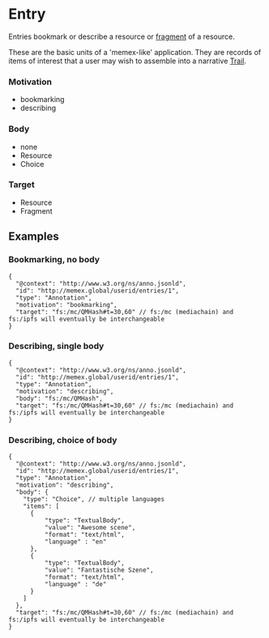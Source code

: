 
# Entry

Entries bookmark or describe a resource or [fragment](https://www.w3.org/TR/annotation-model/#fragment-selector) of a resource.

These are the basic units of a 'memex-like' application. They are records of items of interest that a user may wish to assemble into a narrative [Trail](Trail.md).

### Motivation
- bookmarking
- describing

### Body
- none
- Resource
- Choice

### Target
- Resource
- Fragment

## Examples

### Bookmarking, no body

```
{
  "@context": "http://www.w3.org/ns/anno.jsonld",
  "id": "http://memex.global/userid/entries/1",
  "type": "Annotation",
  "motivation": "bookmarking",
  "target": "fs:/mc/QMHash#t=30,60" // fs:/mc (mediachain) and fs:/ipfs will eventually be interchangeable
}
```

### Describing, single body

```
{
  "@context": "http://www.w3.org/ns/anno.jsonld",
  "id": "http://memex.global/userid/entries/1",
  "type": "Annotation",
  "motivation": "describing",
  "body": "fs:/mc/QMHash",
  "target": "fs:/mc/QMHash#t=30,60" // fs:/mc (mediachain) and fs:/ipfs will eventually be interchangeable
}
```

### Describing, choice of body

```
{
  "@context": "http://www.w3.org/ns/anno.jsonld",
  "id": "http://memex.global/userid/entries/1",
  "type": "Annotation",
  "motivation": "describing",
  "body": {
    "type": "Choice", // multiple languages
    "items": [
      {
          "type": "TextualBody",
          "value": "Awesome scene",
          "format": "text/html",
          "language" : "en"
      },
      {
          "type": "TextualBody",
          "value": "Fantastische Szene",
          "format": "text/html",
          "language" : "de"
      }
    ]
  },
  "target": "fs:/mc/QMHash#t=30,60" // fs:/mc (mediachain) and fs:/ipfs will eventually be interchangeable
}
```